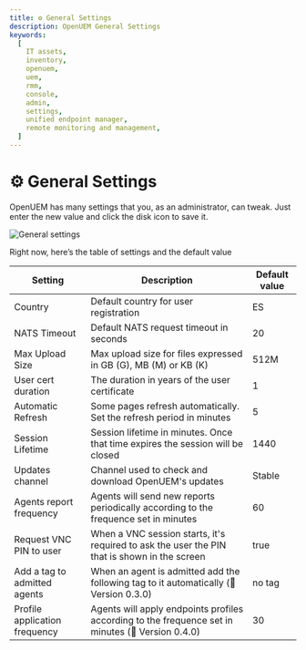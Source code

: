 ```yaml
---
title: ⚙️ General Settings
description: OpenUEM General Settings
keywords:
  [
    IT assets,
    inventory,
    openuem,
    uem,
    rmm,
    console,
    admin,
    settings,
    unified endpoint manager,
    remote monitoring and management,
  ]
---
```


# ⚙️ General Settings

OpenUEM has many settings that you, as an administrator, can tweak. Just enter the new value and click the disk icon to save it.

![General settings](/img/console/general_settings.png)

Right now, here’s the table of settings and the default value

| Setting                      | Description                                                                                  | Default value |
| ---------------------------- | -------------------------------------------------------------------------------------------- | ------------- |
| Country                      | Default country for user registration                                                        | ES            |
| NATS Timeout                 | Default NATS request timeout in seconds                                                      | 20            |
| Max Upload Size              | Max upload size for files expressed in GB (G), MB (M) or KB (K)                              | 512M          |
| User cert duration           | The duration in years of the user certificate                                                | 1             |
| Automatic Refresh            | Some pages refresh automatically. Set the refresh period in minutes                          | 5             |
| Session Lifetime             | Session lifetime in minutes. Once that time expires the session will be closed               | 1440          |
| Updates channel              | Channel used to check and download OpenUEM's updates                                         | Stable        |
| Agents report frequency      | Agents will send new reports periodically according to the frequence set in minutes          | 60            |
| Request VNC PIN to user      | When a VNC session starts, it's required to ask the user the PIN that is shown in the screen | true          |
| Add a tag to admitted agents | When an agent is admitted add the following tag to it automatically (🎯 Version 0.3.0)       | no tag        |
| Profile application frequency | Agents will apply endpoints profiles according to the frequence set in minutes (🎯 Version 0.4.0)       | 30        |
